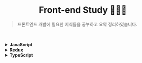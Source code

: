 <div align="center">

# Front-end Study 👩🏻‍💻

</div>

> 프론트엔드 개발에 필요한 지식들을 공부하고 요약 정리하였습니다.

<br>
<br>

<details>
  <summary><span style="font-weight: bold">JavaScript</span></summary>

  <div align="center">

  <br>

  ![5968292](https://github.com/chaevivin/JavaScript_study/assets/83055813/fc7e2cf4-e6b9-44d0-842b-55db5564d8e7) 

  <br>

  ## 모던 JavaScript Deep Dive 공부

  </div>

  - 책 `모던 자바스크립트 Deep Dive`를 읽고 공부한 자바스크립트 내용을 정리하였습니다.
  - 매일 한 챕터씩 내용을 업데이트하였습니다. (내용이 많으면 2-3번에 나눠 업데이트)
  - 웹 개발에서 중요한 언어는 자바스크립트입니다. 자바스크립트의 문법을 제대로 공부하여 조금 더 유연하게 코딩하기 위해 공부를 진행하고 있습니다.

  <br>

  ### 1. 순서
  - [변수 (variable)](https://github.com/chaevivin/Front-end_study/blob/main/JavaScript/variable.md)
  - [표현식과 문 (expression and statement)](https://github.com/chaevivin/Front-end_study/blob/main/JavaScript/expression%26statement.md)
  - [데이터 타입 (data type)](https://github.com/chaevivin/Front-end_study/blob/main/JavaScript/datatype.md)
  - [연산자 (operator)](https://github.com/chaevivin/Front-end_study/blob/main/JavaScript/operator.md)
  - [제어문 (control flow statement)](https://github.com/chaevivin/Front-end_study/blob/main/JavaScript/control_flow_statement.md)
  - [타입 변환과 단축 평가 (type conversion and short-circuit evaluation)](https://github.com/chaevivin/Front-end_study/blob/main/JavaScript/type_conversion%26short-circuit_evaluation.md)
  - [객체 리터럴 (object literal)](https://github.com/chaevivin/Front-end_study/blob/main/JavaScript/object_literal.md)
  - [원시 값과 객체의 비교 (primitives and objects)](https://github.com/chaevivin/Front-end_study/blob/main/JavaScript/primitives%26objects.md)
  - [함수 (function)](https://github.com/chaevivin/Front-end_study/blob/main/JavaScript/function.md)
  - [스코프 (scope)](https://github.com/chaevivin/Front-end_study/blob/main/JavaScript/scope.md)
  - [전역 변수의 문제점 (problems with global variable)](https://github.com/chaevivin/Front-end_study/blob/main/JavaScript/problems_with_global_variable.md)
  - [let, const 키워드와 블록 레벨 스코프 (let, const keyword and block level scope)](https://github.com/chaevivin/Front-end_study/blob/main/JavaScript/let%26const%26block_level_scope.md)
  - [프로퍼티 어트리뷰트 (property attribute)](https://github.com/chaevivin/Front-end_study/blob/main/JavaScript/property_attribute.md)
  - [생성자 함수에 의한 객체 생성 (object creation by constructor)](https://github.com/chaevivin/Front-end_study/blob/main/JavaScript/object_creation_by_constructor.md)
  - [함수와 일급 객체 (function and first-class object)](https://github.com/chaevivin/Front-end_study/blob/main/JavaScript/function%26first-class_object.md)
  - [프로토타입 (prototype)](https://github.com/chaevivin/Front-end_study/blob/main/JavaScript/prototype.md)
  - [strict mode](https://github.com/chaevivin/Front-end_study/blob/main/JavaScript/strict_mode.md)
  - [빌트인 객체 (built-in object)](https://github.com/chaevivin/Front-end_study/blob/main/JavaScript/built-in_object.md)
  - [this](https://github.com/chaevivin/Front-end_study/blob/main/JavaScript/this.md)
  - [실행 컨텍스트 (execution context)](https://github.com/chaevivin/Front-end_study/blob/main/JavaScript/execution_context.md)
  - [클로저 (closure)](https://github.com/chaevivin/Front-end_study/blob/main/JavaScript/closure.md)
  - [클래스 (class)](https://github.com/chaevivin/Front-end_study/blob/main/JavaScript/class.md)
  - [ES6 함수의 추가 기능 (additional features of ES6 function)](https://github.com/chaevivin/Front-end_study/blob/main/JavaScript/additional_features_of_ES6_function.md)
  - [배열 (array)](https://github.com/chaevivin/Front-end_study/blob/main/JavaScript/array.md)
  - [Number](https://github.com/chaevivin/Front-end_study/blob/main/JavaScript/Number.md)
  - [Math](https://github.com/chaevivin/Front-end_study/blob/main/JavaScript/Math.md)
  - [Date](https://github.com/chaevivin/Front-end_study/blob/main/JavaScript/Date.md)
  - [RegExp](https://github.com/chaevivin/Front-end_study/blob/main/JavaScript/RegExp.md)
  - [String](https://github.com/chaevivin/Front-end_study/blob/main/JavaScript/String.md)
  - [Symbol](https://github.com/chaevivin/Front-end_study/blob/main/JavaScript/Symbol.md)
  - [이터러블 (iterable)](https://github.com/chaevivin/Front-end_study/blob/main/JavaScript/iterable.md)
  - [스프레드 문법 (spread syntax)](https://github.com/chaevivin/Front-end_study/blob/main/JavaScript/spread_syntax.md)
  - [디스트럭처링 할당 (destructuring assignment)](https://github.com/chaevivin/Front-end_study/blob/main/JavaScript/destructuring_assignment.md)
  - [Set과 Map (Set and Map)](https://github.com/chaevivin/Front-end_study/blob/main/JavaScript/Set_and_Map.md)
  - [브라우저의 렌더링 과정 (browser rendering process)](https://github.com/chaevivin/Front-end_study/blob/main/JavaScript/browser_rendering_process.md)
  - [DOM](https://github.com/chaevivin/Front-end_study/blob/main/JavaScript/DOM.md)
  - [타이머 (timer)](https://github.com/chaevivin/Front-end_study/blob/main/JavaScript/timer.md)
  - [비동기 프로그래밍 (asynchoronous programming)](https://github.com/chaevivin/Front-end_study/blob/main/JavaScript/asynchronous_programming.md)
  - [Ajax](https://github.com/chaevivin/Front-end_study/blob/main/JavaScript/ajax.md)
  - [REST API](https://github.com/chaevivin/Front-end_study/blob/main/JavaScript/REST_API.md)
  - [프로미스 (Promise)](https://github.com/chaevivin/Front-end_study/blob/main/JavaScript/promise.md) 
  - [제너레이터와 async/await (generator and async/await)](https://github.com/chaevivin/Front-end_study/blob/main/JavaScript/generator%26async_await.md)
  - [에러 처리 (error handling)](https://github.com/chaevivin/Front-end_study/blob/main/JavaScript/error_handling.md)
  - [모듈 (module)](https://github.com/chaevivin/Front-end_study/blob/main/JavaScript/module.md)

  <br>

  ### 2. 참고
  - [모던 자바스크립트 Deep Dive (이응모 지음 | 위키북스)](https://product.kyobobook.co.kr/detail/S000001766445?utm_source=google&utm_medium=cpc&utm_campaign=googleSearch&gclid=CjwKCAjwp6CkBhB_EiwAlQVyxfX0UuU4yLUCztxwLa55_yE7LYhRlSiX6oZ1DT3h5IKD1fXPMGvFQRoCfscQAvD_BwE)
  - [JavaScript MDN](https://developer.mozilla.org/ko/docs/Web/JavaScript)

  <br>
  <br>

</details>

<details>
  <summary><span style="font-weight: bold">Redux</span></summary>

  <div align="center">

  <br>

  ![32](https://github.com/chaevivin/Front-end_study/assets/83055813/380dd7be-447f-466d-ad46-4c0296c259f0)

  <br>

  ## Redux 공부

  </div>

  - Redux 공식 문서를 공부한 내용을 번역 및 정리하였습니다.
  - Redux 공식 문서 외에도 다른 자료들을 참고하여 내용을 보강하였습니다.
  - Redux는 상태를 관리할 수 있는 라이브러리로, 애플리케이션에서 상태가 언제, 어디서, 왜, 어떻게 업데이트 되었는지 쉽게 알 수 있도록 도와줍니다.
  - React에서 복잡한 상태 관리로 어려움을 겪어 공부를 진행하고 있습니다.

  <br>

  ### 1. 순서
  - [Redux 시작하기 (Start Redux)](https://github.com/chaevivin/Front-end_study/blob/main/Redux/Start_Redux.md)
  - [Redux의 개요와 개념 (Redux Overview and Concepts)](https://github.com/chaevivin/Front-end_study/blob/main/Redux/Redux_Overview_and_Concepts.md)

  <br>

  ### 2. 참고
  - [Redux 공식문서](https://ko.redux.js.org/)

  <br>
  <br>
  
</details>

<details>
  <summary><span style="font-weight: bold">TypeScript</span></summary>

  <div align="center">

  <br>

  ![34](https://github.com/chaevivin/Front-end_study/assets/83055813/db63a9c6-8f3e-43a3-a15f-b23346cc37d8)

  <br>

  ## TypeScript 공부

  </div>

  - 책 `쉽게 시작하는 타입스크립트`와 TypeScript 공식 문서를 공부한 내용을 정리하였습니다.
  - TypeScript는 JavaScript에 타입을 더한 언어로 안정성을 더해 예상치 못한 오류를 예방하고 코드의 가독성을 높여줍니다.
  - JavaScript에서 변수를 사용하거나 함수를 호출할 때 타입이 없어 예상한대로 코드를 작성하지 못하는 어려움을 겪어 공부를 진행하고 있습니다.

  <br>

  ### 1. 순서
  - [타입스크립트의 소개와 배경 (Introduction and background)](https://github.com/chaevivin/Front-end_study/blob/main/TypeScript/Introduction_and_background.md)
  - [타입스크립트의 기초: 변수와 함수의 타입 정의 (Type definition for variable and function)](https://github.com/chaevivin/Front-end_study/blob/main/TypeScript/Type_definition.md)

  <br>

  ### 2. 참고
  - [쉽게 시작하는 타입스크립트 (장기효 지음 | 길벗)](https://product.kyobobook.co.kr/detail/S000202595007)
  - [TypeScript 공식문서](https://www.typescriptlang.org/ko/docs/handbook/typescript-in-5-minutes.html)

  <br>
  <br>
  
</details>